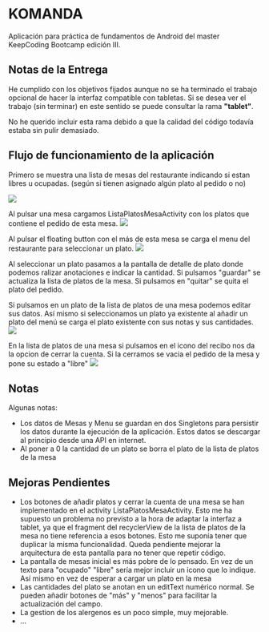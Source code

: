 # KOMANDA
Aplicación para práctica de fundamentos de Android del master KeepCoding Bootcamp edición III.

## Notas de la Entrega

He cumplido con los objetivos fijados aunque no se ha terminado el trabajo opcional de hacer la interfaz compatible con tabletas. Si se desea ver el trabajo (sin terminar) en este sentido se puede consultar la rama **"tablet"**.

No he querido incluir esta rama debido a que la calidad del código todavía estaba sin pulir demasiado.

## Flujo de funcionamiento de la aplicación

Primero se muestra una lista de mesas del restaurante indicando si estan libres u ocupadas. (según si tienen asignado algún plato al pedido o no)

![](https://dl.dropboxusercontent.com/s/j9jpyjhxg9nohvp/2016-12-11%20at%2019.55.png)

Al pulsar una mesa cargamos ListaPlatosMesaActivity con los platos que contiene el pedido de esta mesa.
![](https://dl.dropboxusercontent.com/s/w7h5gkfp71ttnkv/2016-12-11%20at%2019.56.png)



Al pulsar el floating button con el más de esta mesa se carga el menu del restaurante para seleccionar un plato.
![](https://dl.dropboxusercontent.com/s/73awfgp6jifj1tv/2016-12-11%20at%2019.57.png)

Al seleccionar un plato pasamos a la pantalla de detalle de plato donde podemos ralizar anotaciones e indicar la cantidad. Si pulsamos "guardar" se actualiza la lista de platos de la mesa. Si pulsamos en "quitar" se quita el plato del pedido.

Si pulsamos en un plato de la lista de platos de una mesa podemos editar sus datos. Así mismo si seleccionamos un plato ya existente al añadir un plato del menú se carga el plato existente con sus notas y sus cantidades.
![](https://dl.dropboxusercontent.com/s/73awfgp6jifj1tv/2016-12-11%20at%2019.57.png)



En la lista de platos de una mesa si pulsamos en el icono del recibo nos da la opcion de cerrar la cuenta. Si la cerramos se vacia el pedido de la mesa y pone su estado a "libre"
![](https://dl.dropboxusercontent.com/s/b18v53m9twoasp2/2016-12-11%20at%2020.00.png)


## Notas
Algunas notas:
- Los datos de Mesas y Menu se guardan en dos Singletons para persistir los datos durante la ejecución de la aplicación. Estos datos se descargar al principio desde una API en internet.
- Al poner a 0 la cantidad de un plato se borra el plato de la lista de platos de la mesa


## Mejoras Pendientes
- Los botones de añadir platos y cerrar la cuenta de una mesa se han implementado en el activity ListaPlatosMesaActivity. Esto me ha supuesto un problema no previsto a la hora de adaptar la interfaz a tablet, ya que el fragment del recyclerView de la lista de platos de la mesa no tiene referencia a esos botones. Esto me suponía tener que duplicar la misma funcionalidad. Queda pendiente mejorar la arquitectura de esta pantalla para no tener que repetir código.
- La pantalla de mesas inicial es más pobre de lo pensado. En vez de un texto para "ocupado" "libre" sería mejor incluir un icono que lo indique. Así mismo en vez de esperar a cargar un plato en la mesa
- Las cantidades del plato se anotan en un editText numérico normal. Se pueden añadir botones de "más" y "menos" para facilitar la actualización del campo.
- La gestion de los alergenos es un poco simple, muy mejorable.
- ...



